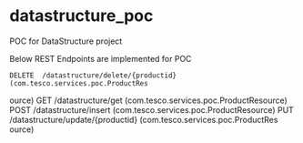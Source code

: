 datastructure_poc
=================

POC for DataStructure project

Below REST Endpoints are implemented for POC

    DELETE  /datastructure/delete/{productid} (com.tesco.services.poc.ProductRes
ource)
    GET     /datastructure/get (com.tesco.services.poc.ProductResource)
    POST    /datastructure/insert (com.tesco.services.poc.ProductResource)
    PUT     /datastructure/update/{productid} (com.tesco.services.poc.ProductRes
ource)
